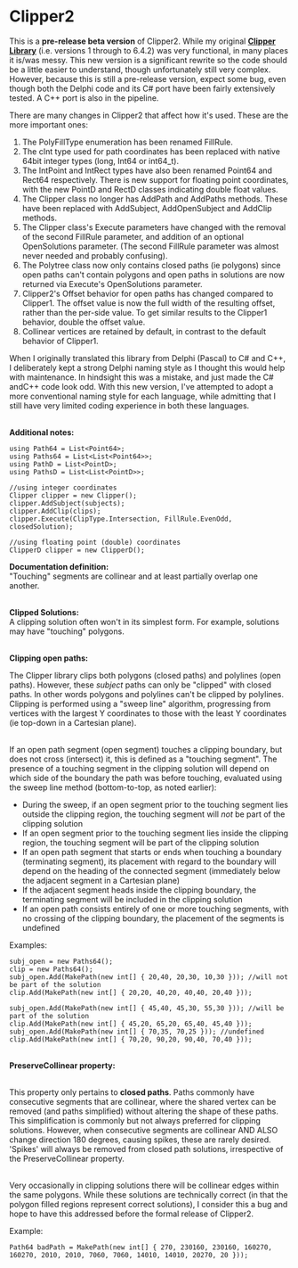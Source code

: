 # Clipper2

This is a <b>pre-release beta version</b> of Clipper2. While my original <a href="https://sourceforge.net/projects/polyclipping/"><b>Clipper Library</b></a> (i.e. versions 1 through to 6.4.2) was very functional, in many places it is/was messy. This new version is a significant rewrite so the code should be a little easier to understand, though unfortunately still very complex. However, because this is still a pre-release version, expect some bug, even though both the Delphi code and its C# port have been fairly extensively tested. A C++ port is also in the pipeline.<br>

There are many changes in Clipper2 that affect how it's used. These are the more important ones:
1. The PolyFillType enumeration has been renamed FillRule.
2. The cInt type used for path coordinates has been replaced with native 64bit integer types (long, Int64 or int64_t).
3. The IntPoint and IntRect types have also been renamed Point64 and Rect64 respectively. There is new support for floating point coordinates, with the new PointD and RectD classes indicating double float values.
4. The Clipper class no longer has AddPath and AddPaths methods. These have been replaced with AddSubject, AddOpenSubject and AddClip methods.
5. The Clipper class's Execute parameters have changed with the removal of the second FillRule parameter, and addition of an optional OpenSolutions parameter. (The second FillRule parameter was almost never needed and probably confusing).
6. The Polytree class now only contains closed paths (ie polygons) since open paths can't contain polygons and open paths in solutions are now returned via Execute's OpenSolutions parameter.
7. Clipper2's Offset behavior for open paths has changed compared to Clipper1. The offset value is now the full width of the resulting offset, rather than the per-side value. To get similar results to the Clipper1 behavior, double the offset value.
8. Collinear vertices are retained by default, in contrast to the default behavior of Clipper1.
 
When I originally translated this library from Delphi (Pascal) to C# and C++, I deliberately kept a strong Delphi naming style as I thought this would help with maintenance. In hindsight this was a mistake, and just made the C# andC++ code look odd. With this new version, I've attempted to adopt a more conventional naming style for each language, while admitting that I still have very limited coding experience in both these languages.<br><br> 


<b>Additional notes:</b>

	using Path64 = List<Point64>;
	using Paths64 = List<List<Point64>>;
	using PathD = List<PointD>;
	using PathsD = List<List<PointD>>;
	
	//using integer coordinates
	Clipper clipper = new Clipper(); 
	clipper.AddSubject(subjects);
	clipper.AddClip(clips);
	clipper.Execute(ClipType.Intersection, FillRule.EvenOdd, closedSolution);
	
	//using floating point (double) coordinates
	ClipperD clipper = new ClipperD(); 
  
<b>Documentation definition:</b><br>
"Touching" segments are collinear and at least partially overlap one another.<br><br>

<b>Clipped Solutions:</b><br>
A clipping solution often won't in its simplest form. For example, solutions may have "touching" polygons.<br><br>

<b>Clipping open paths:</b><br>

The Clipper library clips both polygons (closed paths) and polylines (open paths). However, these <i>subject</i> paths can only be "clipped" with closed paths. In other words polygons and polylines can't be clipped by polylines. Clipping is performed using a "sweep line" algorithm, progressing from vertices with the largest Y coordinates to those with the least Y coordinates (ie top-down in a Cartesian plane).<br><br>

If an open path segment (open segment) touches a clipping boundary, but does not cross (intersect) it, this is defined as a "touching segment". The presence of a touching segment in the clipping solution will depend on which side of the boundary the path was before touching, evaluated using the sweep line method (bottom-to-top, as noted earlier):
<ul>
<li>During the sweep, if an open segment prior to the touching segment lies outside the clipping region, the touching segment will <i>not</i> be part of the clipping solution</li>
<li>If an open segment prior to the touching segment lies inside the clipping region, the touching segment will be part of the clipping solution</li>
<li>If an open path segment that starts or ends when touching a boundary (terminating segment), its placement with regard to the boundary will depend on the heading of the connected segment (immediately below the adjacent segment in a Cartesian plane)</li>
<li>If the adjacent segment heads inside the clipping boundary, the terminating segment will be included in the clipping solution</li>
<li>If an open path consists entirely of one or more touching segments, with no crossing of the clipping boundary, the placement of the segments is undefined</li>
</ul>
Examples:

	subj_open = new Paths64();
	clip = new Paths64();
	subj_open.Add(MakePath(new int[] { 20,40, 20,30, 10,30 })); //will not be part of the solution
	clip.Add(MakePath(new int[] { 20,20, 40,20, 40,40, 20,40 }));
	
	subj_open.Add(MakePath(new int[] { 45,40, 45,30, 55,30 })); //will be part of the solution
	clip.Add(MakePath(new int[] { 45,20, 65,20, 65,40, 45,40 }));
	subj_open.Add(MakePath(new int[] { 70,35, 70,25 })); //undefined
	clip.Add(MakePath(new int[] { 70,20, 90,20, 90,40, 70,40 }));

<br>
<b>PreserveCollinear property:</b><br><br>

This property only pertains to <b>closed paths</b>. Paths commonly have consecutive segments that are collinear, where the shared vertex can be removed (and paths simplified) without altering the shape of these paths. This simplification is commonly but not always preferred for clipping solutions. However, when consecutive segments are collinear AND ALSO change direction 180 degrees, causing spikes, these are rarely desired. 'Spikes' will always be removed from closed path solutions, irrespective of the PreserveCollinear property.<br><br>

Very occasionally in clipping solutions there will be collinear edges within the same polygons. While these solutions are technically correct (in that the polygon filled regions represent correct solutions), I consider this a bug and hope to have this addressed before the formal release of Clipper2.<br>

Example:

	Path64 badPath = MakePath(new int[] { 270, 230160, 230160, 160270, 160270, 2010, 2010, 7060, 7060, 14010, 14010, 20270, 20 })); 

